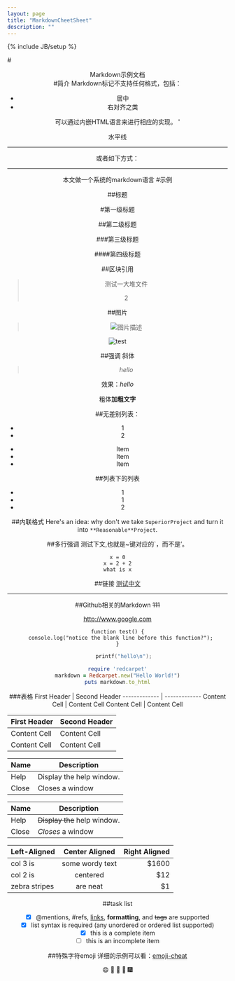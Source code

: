 ```yaml
---
layout: page
title: "MarkdownCheetSheet"
description: ""
---
```

{% include JB/setup %}

#<div align=center>Markdown示例文档<div>
#简介
Markdown标记不支持任何格式，包括：
* 居中
* 右对齐之类

可以通过内嵌HTML语言来进行相应的实现。
'<div align=center> <div></code>

水平线
<hr />
或者如下方式：

---

本文做一个系统的markdown语言
#示例

##标题

#第一级标题

##第二级标题

###第三级标题

####第四级标题

##区块引用

>测试一大堆文件
>
>2

##图片
>![图片描述](图片链接)

![test](test.jpg)

##强调
斜体
>*hello*

效果：*hello*

粗体**加粗文字**

##无差别列表：
* 1
* 2

- Item
- Item
- Item

##列表下的列表
* 1
 * 1
 * 2

##内联格式
Here's an idea: why don't we take `SuperiorProject` and turn it into `**Reasonable**Project`.

##多行强调
测试下文,也就是~键对应的`，而不是’。
```
x = 0
x = 2 + 2
what is x
```

##链接
[测试中文](http://www.google.com)

---

##Github相关的Markdown
~~111~~

http://www.google.com

```
function test() {
  console.log("notice the blank line before this function?");
}
```

```c
    printf("hello\n");
```

```ruby
require 'redcarpet'
markdown = Redcarpet.new("Hello World!")
puts markdown.to_html
```

###表格
First Header  | Second Header
------------- | -------------
Content Cell  | Content Cell
Content Cell  | Content Cell

| First Header  | Second Header |
| ------------- | ------------- |
| Content Cell  | Content Cell  |
| Content Cell  | Content Cell  |

| Name | Description          |
| ------------- | ----------- |
| Help      | Display the help window.|
| Close     | Closes a window     |

| Name | Description          |
| ------------- | ----------- |
| Help      | ~~Display the~~ help window.|
| Close     | _Closes_ a window     |

| Left-Aligned  | Center Aligned  | Right Aligned |
| :------------ |:---------------:| -----:|
| col 3 is      | some wordy text | $1600 |
| col 2 is      | centered        |   $12 |
| zebra stripes | are neat        |    $1 |

##task list

- [x] @mentions, #refs, [links](), **formatting**, and <del>tags</del> are supported
- [x] list syntax is required (any unordered or ordered list supported)
- [x] this is a complete item
- [ ] this is an incomplete item

##特殊字符emoji
详细的示例可以看：[emoji-cheat](http://www.emoji-cheat-sheet.com/)

:smile:
:dog:
:rooster:
:tada:
:fireworks:

